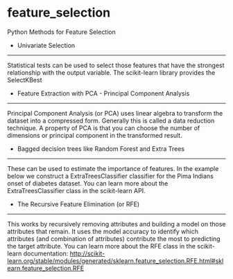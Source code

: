 # feature_selection
Python Methods for Feature Selection

- Univariate Selection
----------------------------
Statistical tests can be used to select those features that have the strongest relationship with the output variable.
The scikit-learn library provides the SelectKBest 

- Feature Extraction with PCA - Principal Component Analysis
-----------------------------------------------------------------
Principal Component Analysis (or PCA) uses linear algebra to transform the dataset into a compressed form.
Generally this is called a data reduction technique. 
A property of PCA is that you can choose the number of dimensions or principal component in the transformed result.

- Bagged decision trees like Random Forest and Extra Trees 
------------------------------------------------------------------
These can be used to estimate the importance of features.
In the example below we construct a ExtraTreesClassifier classifier for the Pima Indians onset of diabetes dataset. 
You can learn more about the ExtraTreesClassifier class in the scikit-learn API.

- The Recursive Feature Elimination (or RFE) 
--------------------------------------------------
This works by recursively removing attributes and building a model on those attributes that remain.
It uses the model accuracy to identify which attributes (and combination of attributes) contribute 
the most to predicting the target attribute.
You can learn more about the RFE class in the scikit-learn documentation:
http://scikit-learn.org/stable/modules/generated/sklearn.feature_selection.RFE.html#sklearn.feature_selection.RFE

